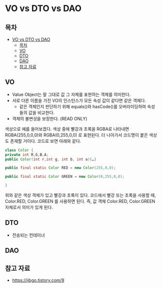 # VO vs DTO vs DAO

## 목차
- [VO vs DTO vs DAO](#vo-vs-dto-vs-dao)
  - [목차](#목차)
  - [VO](#vo)
  - [DTO](#dto)
  - [DAO](#dao)
  - [참고 자료](#참고-자료)


## VO
- Value Object는 말 그대로 값 그 자체를 표현하는 객체를 의미한다.
- 서로 다른 이름을 가진 VO의 인스턴스가 모든 속성 값이 같다면 같은 객체다.
  - 같은 객체인지 판단하기 위해 equals()와 hasCode()를 오버라이딩하여 속성들의 값을 비교한다.
- 객체의 불변성을 보장한다. (READ ONLY)

색상으로 예를 들어보겠다. 색상 중에 빨강과 초록을 RGBA로 나타내면 RGBA(255,0,0,0)와 RGBA(0,255,0,0) 로 표현된다. 더 나아가서 코드명이 붙은 색상도 존재할 거이다. 코드로 보면 아래와 같다.

```java
class Color {
private int R,G,B,A;
public Color(int r,int g, int b, int a){…}

public final static Color RED = new Color(255,0,0);

public final static Color GREEN = new Color(0,255,0,0);

}
```
위와 같은 색상 객체가 있고 빨강과 초록이 있다. 코드에서 빨강 또는 초록을 사용할 때, Color.RED, Color.GREEN 를 사용하면 된다. 즉, 값 객체 Color.RED, Color.GREEN 자체로서 의미가 있게 된다.

## DTO
- 전송되는 컨테이너

## DAO

## 참고 자료
- https://ijbgo.tistory.com/9